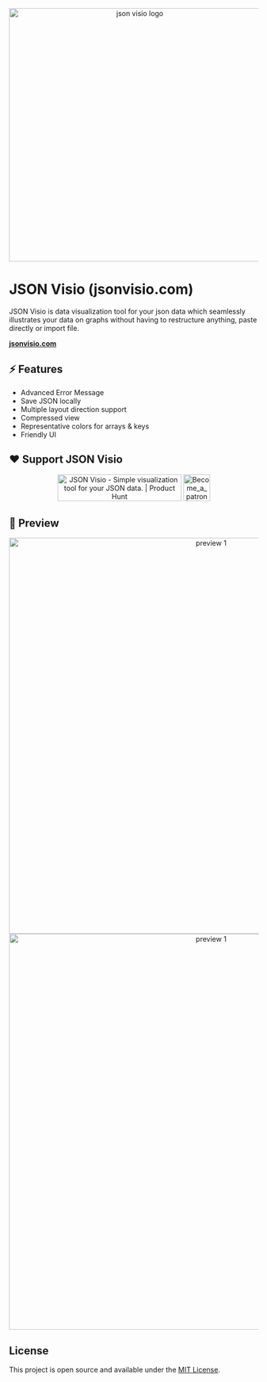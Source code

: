 <div align="center">
  <img width="512" alt="json visio logo" src="https://user-images.githubusercontent.com/47941171/161961529-8d617a59-2439-4f5a-b918-bde12da5bcf8.png">
</div>

# JSON Visio (jsonvisio.com)

JSON Visio is data visualization tool for your json data which seamlessly illustrates your data on graphs without having to restructure anything, paste directly or import file.

<b><a href="https://jsonvisio.com">jsonvisio.com</a></b>

## ⚡️ Features

* Advanced Error Message
* Save JSON locally
* Multiple layout direction support
* Compressed view
* Representative colors for arrays & keys
* Friendly UI 

## ❤️ Support JSON Visio

<div align="center">
<a href="https://www.producthunt.com/posts/json-visio?utm_source=badge-featured&utm_medium=badge&utm_souce=badge-json&#0045;visio" target="_blank"><img src="https://api.producthunt.com/widgets/embed-image/v1/featured.svg?post_id=332281&theme=light" alt="JSON&#0032;Visio - Simple&#0032;visualization&#0032;tool&#0032;for&#0032;your&#0032;JSON&#0032;data&#0046; | Product Hunt" style="width: 250px; height: 54px;" width="250" height="54" /></a>

<a href="https://www.patreon.com/bePatron?u=55924790" data-patreon-widget-type="become-patron-button">
  <img height="54" alt="Become_a_patron" src="https://user-images.githubusercontent.com/47941171/161963362-78d9121c-99b8-4194-aaf7-2cef35b7f599.png">
</a>
</div>

## 🧩 Preview

<div align="center">
  <img width="800" src="https://github.com/AykutSarac/jsonvisio.com/blob/main/public/preview.png" alt="preview 1" />
  <img width="800" src="https://github.com/AykutSarac/jsonvisio.com/blob/main/public/preview_2.png" alt="preview 1" />
  </div>

## License

This project is open source and available under the [MIT License](LICENSE).
